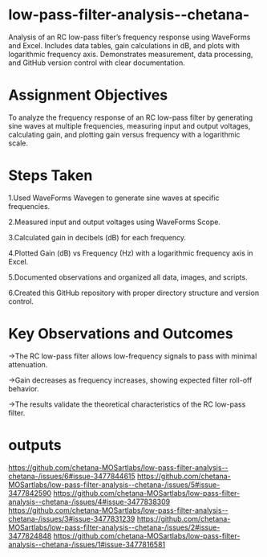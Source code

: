 # low-pass-filter-analysis--chetana-
Analysis of an RC low-pass filter’s frequency response using WaveForms and Excel. Includes data tables, gain calculations in dB, and plots with logarithmic frequency axis. Demonstrates measurement, data processing, and GitHub version control with clear documentation.

# Assignment Objectives
To analyze the frequency response of an RC low-pass filter by generating sine waves at multiple frequencies, measuring input and output voltages, calculating gain, and plotting gain versus frequency with a logarithmic scale.

# Steps Taken
1.Used WaveForms Wavegen to generate sine waves at specific frequencies.

2.Measured input and output voltages using WaveForms Scope.

3.Calculated gain in decibels (dB) for each frequency.

4.Plotted Gain (dB) vs Frequency (Hz) with a logarithmic frequency axis in Excel.

5.Documented observations and organized all data, images, and scripts.

6.Created this GitHub repository with proper directory structure and version control.

# Key Observations and Outcomes
->The RC low-pass filter allows low-frequency signals to pass with minimal attenuation.

->Gain decreases as frequency increases, showing expected filter roll-off behavior.

->The results validate the theoretical characteristics of the RC low-pass filter.

# outputs
 https://github.com/chetana-MOSartlabs/low-pass-filter-analysis--chetana-/issues/6#issue-3477844615
 https://github.com/chetana-MOSartlabs/low-pass-filter-analysis--chetana-/issues/5#issue-3477842590
 https://github.com/chetana-MOSartlabs/low-pass-filter-analysis--chetana-/issues/4#issue-3477838309
 https://github.com/chetana-MOSartlabs/low-pass-filter-analysis--chetana-/issues/3#issue-3477831239
 https://github.com/chetana-MOSartlabs/low-pass-filter-analysis--chetana-/issues/2#issue-3477824848
 https://github.com/chetana-MOSartlabs/low-pass-filter-analysis--chetana-/issues/1#issue-3477816581
